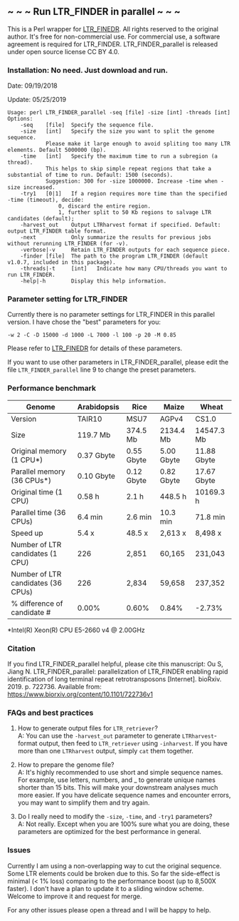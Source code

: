 ## ~ ~ ~ Run LTR_FINDER in parallel ~ ~ ~
This is a Perl wrapper for [LTR_FINEDR](https://github.com/xzhub/LTR_Finder). All rights reserved to the original author. It's free for non-commercial use. For commercial use, a software agreement is required for LTR_FINDER. LTR_FINDER_parallel is released under open source license CC BY 4.0.


### Installation: No need. Just download and run.
Date: 09/19/2018

Update: 05/25/2019

	Usage: perl LTR_FINDER_parallel -seq [file] -size [int] -threads [int]  
	Options:
		-seq    [file]  Specify the sequence file.
		-size   [int]   Specify the size you want to split the genome sequence.
				Please make it large enough to avoid spliting too many LTR elements. Default 5000000 (bp).  			 
		-time   [int]   Specify the maximum time to run a subregion (a thread).
				This helps to skip simple repeat regions that take a substantial of time to run. Default: 1500 (seconds).
				Suggestion: 300 for -size 1000000. Increase -time when -size increased.  
		-try1   [0|1]   If a region requires more time than the specified -time (timeout), decide:  
					0, discard the entire region.
					1, further split to 50 Kb regions to salvage LTR candidates (default);
		-harvest_out    Output LTRharvest format if specified. Default: output LTR_FINDER table format.
		-next           Only summarize the results for previous jobs without rerunning LTR_FINDER (for -v).
		-verbose|-v     Retain LTR_FINDER outputs for each sequence piece.
		-finder [file]  The path to the program LTR_FINDER (default v1.0.7, included in this package).
		-threads|-t     [int]   Indicate how many CPU/threads you want to run LTR_FINDER.
		-help|-h        Display this help information.


### Parameter setting for LTR_FINDER
Currently there is no parameter settings for LTR_FINDER in this parallel version. I have chose the "best" parameters for you:

	-w 2 -C -D 15000 -d 1000 -L 7000 -l 100 -p 20 -M 0.85

Please refer to [LTR_FINEDR](https://github.com/xzhub/LTR_Finder) for details of these parameters.

If you want to use other parameters in LTR_FINDER_parallel, please edit the file `LTR_FINDER_parallel` line 9 to change the preset parameters.


### Performance benchmark
Genome | Arabidopsis | Rice | Maize | Wheat
------ | ----------- | ---- | ----- | -----
Version | TAIR10 | MSU7 | AGPv4 | CS1.0
Size | 119.7 Mb | 374.5 Mb | 2134.4 Mb	| 14547.3 Mb
Original memory (1 CPU*)	| 0.37 Gbyte	| 0.55 Gbyte	| 5.00 Gbyte	| 11.88 Gbyte
Parallel memory (36 CPUs*)	| 0.10 Gbyte	| 0.12 Gbyte	| 0.82 Gbyte	| 17.67 Gbyte
Original time (1 CPU)	| 0.58 h	| 2.1 h	| 448.5 h	| 10169.3 h
Parallel time (36 CPUs)	| 6.4 min	| 2.6 min	| 10.3 min	| 71.8 min
Speed up	| 5.4 x	| 48.5 x	| 2,613 x	| 8,498 x
Number of LTR candidates (1 CPU)	| 226	| 2,851	| 60,165	| 231,043
Number of LTR candidates (36 CPUs)	| 226	| 2,834	| 59,658	| 237,352
% difference of candidate #	| 0.00%	| 0.60%	| 0.84%	| -2.73%

 *Intel(R) Xeon(R) CPU E5-2660 v4 @ 2.00GHz


### Citation
If you find LTR_FINDER_parallel helpful, please cite this manuscript:
Ou S, Jiang N. LTR_FINDER_parallel: parallelization of LTR_FINDER enabling rapid identification of long terminal repeat retrotransposons [Internet]. bioRxiv. 2019. p. 722736. Available from: https://www.biorxiv.org/content/10.1101/722736v1


### FAQs and best practices
1. How to generate output files for `LTR_retriever`?  
A: You can use the `-harvest_out` parameter to generate `LTRharvest`-format output, then feed to `LTR_retriever` using `-inharvest`. If you have more than one `LTRharvest` output, simply `cat` them together.

2. How to prepare the genome file?  
A: It's highly recommended to use short and simple sequence names. For example, use letters, numbers, and _ to generate unique names shorter than 15 bits. This will make your downstream analyses much more easier. If you have delicate sequence names and encounter errors, you may want to simplify them and try again.

3. Do I really need to modify the `-size`, `-time`, and `-try1` parameters?  
A: Not really. Except when you are 100% sure what you are doing, these parameters are optimized for the best performance in general.


### Issues
Currently I am using a non-overlapping way to cut the original sequence. Some LTR elements could be broken due to this. So far the side-effect is minimal (< 1% loss) comparing to the performance boost (up to 8,500X faster). I don't have a plan to update it to a sliding window scheme. Welcome to improve it and request for merge.

For any other issues please open a thread and I will be happy to help.
